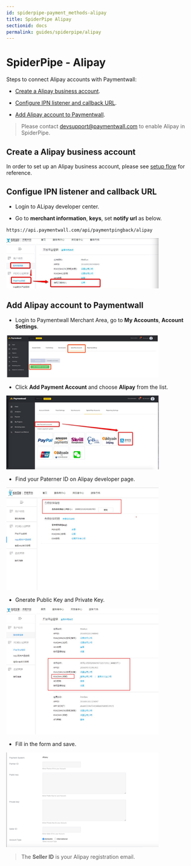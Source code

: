 ```yaml
---
id: spiderpipe-payment_methods-alipay
title: SpiderPipe Alipay
sectionid: docs
permalink: guides/spiderpipe/alipay
---
```


# SpiderPipe - Alipay

Steps to connect Alipay accounts with Paymentwall:

* [Create a Alipay business account](#create-a-alipay-business-account).

* [Configure IPN listener and callback URL](#configure-ipn-listener-and-callback-url).

* [Add Alipay account to Paymentwall](#add-alipay-account-to-paymentwall).

> Please contact [devsupport@paymentwall.com](mailto:devsupport@paymentwall.com) to enable Alipay in SpiderPipe.

## Create a Alipay business account

In order to set up an Alipay business account, please see [setup flow](https://openhome.alipay.com/developmentDocument.htm) for reference.

## Configue IPN listener and callback URL

* Login to ALipay developer center.

* Go to **merchant information**, **keys**, set **notify url** as below.

```
https://api.paymentwall.com/api/paymentpingback/alipay
```

<div class="docs-img">
	<img src="/textures/pic/spiderpipe/alipay-merchant_info-set-ipn.jpg" style="max-width:80%">
</div>


## Add Alipay account to Paymentwall

* Login to Paymentwall Merchant Area, go to **My Accounts**, **Account Settings**.

<div class="docs-img">
	<img src="/textures/pic/spiderpipe/pw-account_settings-add-spiderpipe-account.jpg" style="max-width:80%">
</div>

* Click **Add Payment Account** and choose **Alipay** from the list.

<div class="docs-img">
	<img src="/textures/pic/spiderpipe/pw-account_settings-spiderpipe-select-alipay.jpg" style="max-width:80%">
</div>

* Find your Paterner ID on Alipay developer page.

<div class="docs-img">
	<img src="/textures/pic/spiderpipe/alipay-merchant_info-partner-id.jpg" style="max-width:80%">
</div>

* Gnerate Public Key and Private Key.

<div class="docs-img">
	<img src="/textures/pic/spiderpipe/alipay-merchant_info-keys.jpg" style="max-width:80%">
</div>

* Fill in the form and save.

<div class="docs-img">
	<img src="/textures/pic/spiderpipe/pw-account_settings-spiderpipe-alipay-form.png" style="max-width:80%">
</div>

> The **Seller ID** is your Alipay registration email.


